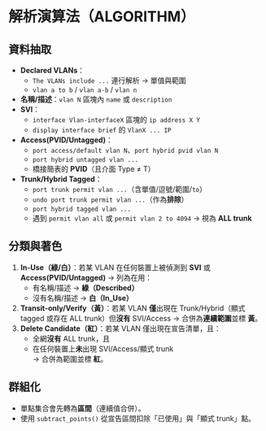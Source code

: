 # 解析演算法（ALGORITHM）

## 資料抽取
- **Declared VLANs**：
  - `The VLANs include ...` 連行解析 → 單值與範圍
  - `vlan a to b` / `vlan a-b` / `vlan n`
- **名稱/描述**：`vlan N` 區塊內 `name` 或 `description`
- **SVI**：
  - `interface Vlan-interfaceX` 區塊的 `ip address X Y`
  - `display interface brief` 的 `VlanX ... IP`
- **Access(PVID/Untagged)**：
  - `port access/default vlan N`、`port hybrid pvid vlan N`
  - `port hybrid untagged vlan ...`
  - 橋接簡表的 **PVID**（且介面 Type ≠ T）
- **Trunk/Hybrid Tagged**：
  - `port trunk permit vlan ...`（含單值/逗號/範圍/`to`）
  - `undo port trunk permit vlan ...`（作為**排除**）
  - `port hybrid tagged vlan ...`
  - 遇到 `permit vlan all` 或 `permit vlan 2 to 4094` → 視為 **ALL trunk**

## 分類與著色
1. **In-Use（綠/白）**：若某 VLAN 在任何裝置上被偵測到 **SVI** 或 **Access(PVID/Untagged)** → 列為在用：  
   - 有名稱/描述 → **綠（Described）**
   - 沒有名稱/描述 → **白（In_Use）**
2. **Transit-only/Verify（黃）**：若某 VLAN **僅**出現在 Trunk/Hybrid（顯式 tagged 或存在 ALL trunk）但**沒有** SVI/Access → 合併為**連續範圍**並標 **黃**。
3. **Delete Candidate（紅）**：若某 VLAN 僅出現在宣告清單，且：  
   - 全網**沒有** ALL trunk，且
   - 在任何裝置上**未**出現 SVI/Access/顯式 trunk  
   → 合併為範圍並標 **紅**。

## 群組化
- 單點集合會先轉為**區間**（連續值合併）。
- 使用 `subtract_points()` 從宣告區間扣除「已使用」與「顯式 trunk」點。
